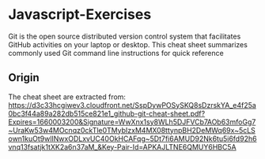 # Javascript-Exercises
Git is the open source distributed version control system that facilitates GitHub activities on
your laptop or desktop. This cheat sheet summarizes commonly used Git command line 
instructions for quick reference
## Origin
The cheat sheet are extracted from: https://d3c33hcgiwev3.cloudfront.net/SspDywPOSySKQ8sDzrskYA_e4f25a0bc3f44a89a282db515ce821e1_github-git-cheat-sheet.pdf?Expires=1660003200&Signature=WwXnx1sy8WLh5DJFVCb7AOb63mfoGg7~UraKw53w4MOcnqz0ckTle0TMybIzxM4MX08ttynpBH2DeMWq69x~5cLSown1kuOt9wlINwxODLxvUC40OkHCAFqg~5Dt7fi6AMUD92Nk6tu5i6fd92h6vnq13fsatjk1tXK2a6n37aM_&Key-Pair-Id=APKAJLTNE6QMUY6HBC5A
